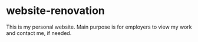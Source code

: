 # website-renovation
This is my personal website. Main purpose is for employers to view my work and contact me, if needed.
